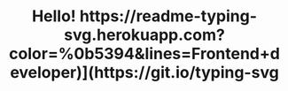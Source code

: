 <h1 align="center">Hello!</a>
https://readme-typing-svg.herokuapp.com?color=%0b5394&lines=Frontend+developer)](https://git.io/typing-svg

<!--
**MalakhN/MalakhN** is a ✨ _special_ ✨ repository because its `README.md` (this file) appears on your GitHub profile.

Here are some ideas to get you started:

- 🔭 I’m currently working on ...
- 🌱 I’m currently learning ...
- 👯 I’m looking to collaborate on ...
- 🤔 I’m looking for help with ...
- 💬 Ask me about ...
- 📫 How to reach me: ...
- 😄 Pronouns: ...
- ⚡ Fun fact: ...


<h1 align="center">Hi there, I'm <a href="https://.ru/" target="_blank">Daniil</a> 
<img src="https://github.com/blackcater/blackcater/raw/main/images/Hi.gif" height="32"/></h1>
<h3 align="center">Computer science student, IT news writer from Russia 🇷🇺</h3>
[![Typing SVG](https://readme-typing-svg.herokuapp.com?color=%2336BCF7&lines=Computer+science+student)](https://git.io/typing-svg)
-->
